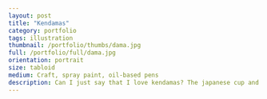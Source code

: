 ```yaml
---
layout: post
title: "Kendamas"
category: portfolio
tags: illustration
thumbnail: /portfolio/thumbs/dama.jpg
full: /portfolio/full/dama.jpg
orientation: portrait
size: tabloid
medium: Craft, spray paint, oil-based pens
description: Can I just say that I love kendamas? The japanese cup and ball skill toy has been a go-to for me since being exposed to it in 2013. There is a relaxation that comes with focus. Doing custom paint jobs were inevitable, and I will be posting any additional customs here as they happen.
---
```

